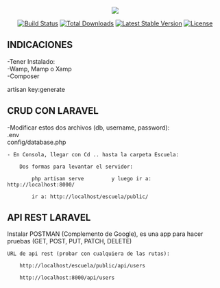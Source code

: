 <p align="center"><img src="https://laravel.com/assets/img/components/logo-laravel.svg"></p>

<p align="center">
<a href="https://travis-ci.org/laravel/framework"><img src="https://travis-ci.org/laravel/framework.svg" alt="Build Status"></a>
<a href="https://packagist.org/packages/laravel/framework"><img src="https://poser.pugx.org/laravel/framework/d/total.svg" alt="Total Downloads"></a>
<a href="https://packagist.org/packages/laravel/framework"><img src="https://poser.pugx.org/laravel/framework/v/stable.svg" alt="Latest Stable Version"></a>
<a href="https://packagist.org/packages/laravel/framework"><img src="https://poser.pugx.org/laravel/framework/license.svg" alt="License"></a>
</p>

## INDICACIONES

-Tener Instalado: <br>
		-Wamp, Mamp o Xamp <br>
		-Composer
		
 artisan key:generate
	


## CRUD CON LARAVEL

-Modificar estos dos archivos (db, username, password): <br>
		.env <br>
		config/database.php


	- En Consola, llegar con Cd .. hasta la carpeta Escuela:
		
		Dos formas para levantar el servidor:
	
			php artisan serve         y luego ir a:  http://localhost:8000/
			
			ir a: http://localhost/escuela/public/

## API REST LARAVEL

Instalar POSTMAN (Complemento de Google), es una app para hacer pruebas 
							(GET, POST, PUT, PATCH, DELETE)
	
	
	URL de api rest (probar con cualquiera de las rutas):

		http://localhost/escuela/public/api/users

		http://localhost:8000/api/users


